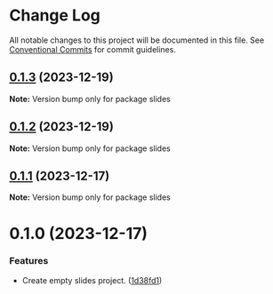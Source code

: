 # Change Log

All notable changes to this project will be documented in this file.
See [Conventional Commits](https://conventionalcommits.org) for commit guidelines.

## [0.1.3](https://github.com/lean-ng/training/compare/slides@0.1.2...slides@0.1.3) (2023-12-19)

**Note:** Version bump only for package slides

## [0.1.2](https://github.com/lean-ng/training/compare/slides@0.1.1...slides@0.1.2) (2023-12-19)

**Note:** Version bump only for package slides

## [0.1.1](https://github.com/lean-ng/training/compare/slides@0.1.0...slides@0.1.1) (2023-12-17)

**Note:** Version bump only for package slides

# 0.1.0 (2023-12-17)

### Features

- Create empty slides project. ([1d38fd1](https://github.com/lean-ng/training/commit/1d38fd137dc63026384c4636b141d369274c8757))
